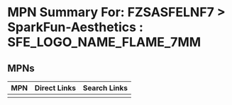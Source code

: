 



# MPN Summary For: FZSASFELNF7 > SparkFun-Aesthetics : SFE_LOGO_NAME_FLAME_7MM

## MPNs
  

|MPN|Direct Links|Search Links|
| :--- | :--- | :--- |
||||

